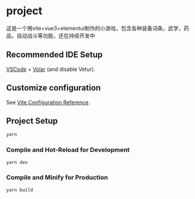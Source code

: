 # project

这是一个用vite+vue3+elementui制作的小游戏，包含各种装备词条，武学，药品，自动战斗等功能，还在持续开发中

## Recommended IDE Setup

[VSCode](https://code.visualstudio.com/) + [Volar](https://marketplace.visualstudio.com/items?itemName=Vue.volar) (and disable Vetur).

## Customize configuration

See [Vite Configuration Reference](https://vitejs.dev/config/).

## Project Setup

```sh
yarn
```

### Compile and Hot-Reload for Development

```sh
yarn dev
```

### Compile and Minify for Production

```sh
yarn build
```

